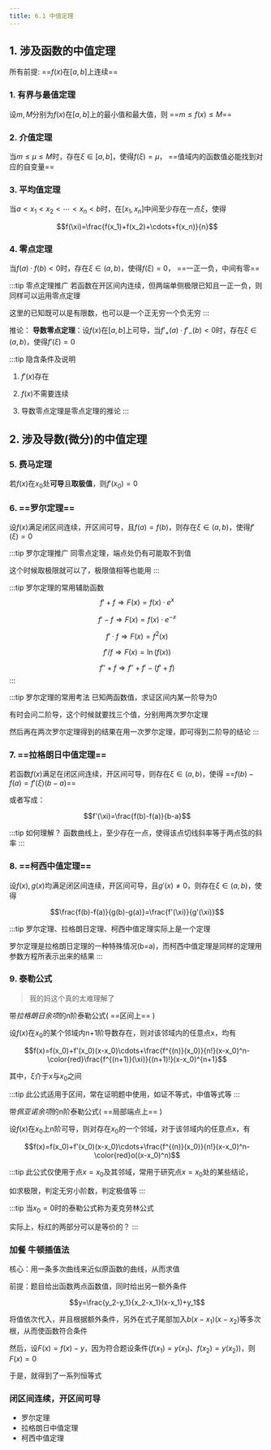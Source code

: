 ```yaml
---
title: 6.1 中值定理
---
```

## 1. 涉及函数的中值定理


所有前提: ==$f(x)$在$[a,b]$上连续==

### 1. **有界与最值定理**

设$m,M$分别为$f(x)$在$[a,b]$上的最小值和最大值，则 ==$m\leq f(x)\leq M$==

### 2. **介值定理**

当$m\leq μ\leq M$时，存在$\xi ∈ [a,b]$，使得$f(\xi)=μ$， ==值域内的函数值必能找到对应的自变量==

### 3. **平均值定理**

当$a<x_1<x_2<\cdots<x_n<b$时，在$[x_1,x_n]$中间至少存在一点$\xi$，使得

$$f(\xi)=\frac{f(x_1)+f(x_2)+\cdots+f(x_n)}{n}$$

### 4. **零点定理**

当$f(a)·f(b)<0$时，存在$\xi∈(a,b)$，使得$f(\xi)=0$， ==一正一负，中间有零==

:::tip 零点定理推广
若函数在开区间内连续，但两端单侧极限已知且一正一负，则同样可以运用零点定理

这里的已知既可以是有限数，也可以是一个正无穷一个负无穷
:::

推论： **导数零点定理**：设$f(x)$在$[a,b]$上可导，当$f'_+(a)·f'_-(b)<0$时，存在$\xi∈(a,b)$，使得$f'(\xi)=0$
   
:::tip 隐含条件及说明
1. $f'(x)$存在

2. $f(x)$不需要连续

3. 导数零点定理是零点定理的推论
:::

## 2. 涉及导数(微分)的中值定理

### 5. **费马定理**

若$f(x)$在$x_0$处**可导**且**取极值**，则$f'(x_0)=0$


### 6.  ==**罗尔定理**== 
  
设$f(x)$满足闭区间连续，开区间可导，且$f(a)=f(b)$，则存在$\xi∈(a,b)$，使得$f'(\xi)=0$


:::tip 罗尔定理推广
同零点定理，端点处仍有可能取不到值

这个时候取极限就可以了，极限值相等也能用
:::

:::tip 罗尔定理的常用辅助函数
$$f'+f\Longrightarrow F(x)=f(x)·e^x$$

$$f'-f\Longrightarrow F(x)=f(x)·e^{-x}$$

$$f'·f\Longrightarrow F(x)=f^2(x)$$

$$f'/f\Longrightarrow F(x)=\ln(f(x))$$

$$f''+f\Longrightarrow f''+f'-(f'+f)$$
:::

:::tip 罗尔定理的常用考法
已知两函数值，求证区间内某一阶导为0

有时会问二阶导，这个时候就要找三个值，分别用两次罗尔定理

然后再在两次罗尔定理得到的结果在用一次罗尔定理，即可得到二阶导的结论
:::

### 7. ==**拉格朗日中值定理**==

若函数$f(x)$满足在闭区间连续，开区间可导，则存在$\xi∈(a,b)$，使得 ==$f(b)-f(a)=f'(\xi)(b-a)$==

或者写成：

$$f'(\xi)=\frac{f(b)-f(a)}{b-a}$$

:::tip 如何理解？
函数曲线上，至少存在一点，使得该点切线斜率等于两点弦的斜率
:::

### 8. ==**柯西中值定理**==

设$f(x),g(x)$均满足闭区间连续，开区间可导，且$g'(x)\not=0$，则存在$\xi∈(a,b)$，使得

$$\frac{f(b)-f(a)}{g(b)-g(a)}=\frac{f'(\xi)}{g'(\xi)}$$

:::tip
罗尔定理、拉格朗日定理、柯西中值定理实际上是一个定理

罗尔定理是拉格朗日定理的一种特殊情况(b=a)，而柯西中值定理是同样的定理用参数方程所表示出来的结果
:::

### 9. **泰勒公式**

>我的妈这个真的太难理解了

带*拉格朗日余项*的n阶泰勒公式( ==区间上== )

设$f(x)$在$x_0$的某个邻域内n+1阶导数存在，则对该邻域内的任意点x，均有

$$f(x)=f(x_0)+f'(x_0)(x-x_0)\cdots+\frac{f^{(n)}(x_0)}{n!}(x-x_0)^n-\color{red}\frac{f^{(n+1)}(\xi)}{(n+1)!}(x-x_0)^{n+1}$$

其中，$\xi$介于$x$与$x_0$之间

:::tip
此公式适用于区间，常在证明题中使用，如证不等式，中值等式等
:::

带*佩亚诺余项*的n阶泰勒公式( ==局部端点上== )

设$f(x)$在$x_0$上n阶可导，则对存在$x_0$的一个邻域，对于该邻域内的任意点x，有

$$f(x)=f(x_0)+f'(x_0)(x-x_0)\cdots+\frac{f^{(n)}(x_0)}{n!}(x-x_0)^n-\color{red}o((x-x_0)^n)$$

:::tip
此公式仅使用于点$x=x_0$及其邻域，常用于研究点$x=x_0$处的某些结论，

如求极限，判定无穷小阶数，判定极值等
:::

:::tip
当$x_0=0$时的泰勒公式称为麦克劳林公式

实际上，标红的两部分可以是等价的？
:::

### 加餐 牛顿插值法

核心：用一条多次曲线来近似原函数的曲线，从而求值

前提：题目给出函数两点函数值，同时给出另一额外条件

$$y=\frac{y_2-y_1}{x_2-x_1}(x-x_1)+y_1$$

将值依次代入，并且根据额外条件，另外在式子尾部加入$b(x-x_1)(x-x_2)$等多次根，从而使函数符合条件

然后，设$F(x)=f(x)-y$，因为符合题设条件($f(x_1)=y(x_1)$、$f(x_2)=y(x_2)$)，则$F(x)=0$

于是，就得到了一系列恒等式

### 闭区间连续，开区间可导

+ 罗尔定理
+ 拉格朗日中值定理
+ 柯西中值定理

